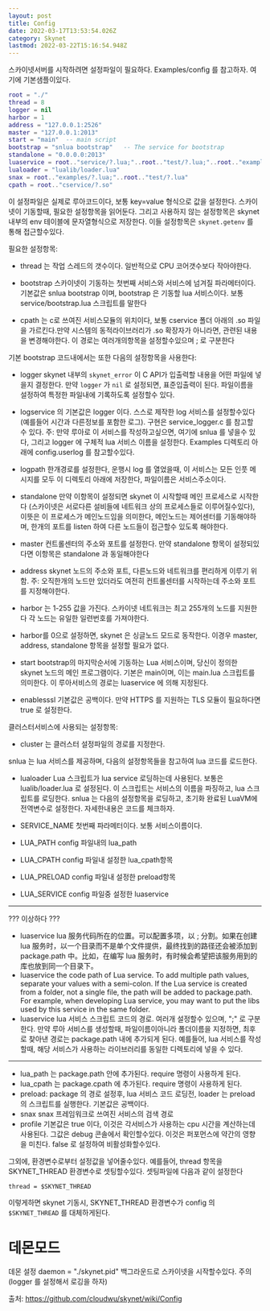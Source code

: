 ```yaml
---
layout: post
title: Config
date: 2022-03-17T13:53:54.026Z
category: Skynet
lastmod: 2022-03-22T15:16:54.948Z
---
```


스카이넷서버를 시작하려면 설정파일이 필요하다. Examples/config 를 참고하자. 여기에 기본샘플이있다.

```lua
root = "./"
thread = 8
logger = nil
harbor = 1
address = "127.0.0.1:2526"
master = "127.0.0.1:2013"
start = "main"	-- main script
bootstrap = "snlua bootstrap"	-- The service for bootstrap
standalone = "0.0.0.0:2013"
luaservice = root.."service/?.lua;"..root.."test/?.lua;"..root.."examples/?.lua"
lualoader = "lualib/loader.lua"
snax = root.."examples/?.lua;"..root.."test/?.lua"
cpath = root.."cservice/?.so"
```

이 설정파일은 실제로 루아코드이다, 보통 key=value 형식으로 값을 설정한다. 스카이넷이 기동할때, 필요한 설정항목을 읽어둔다. 그리고 사용하지 않는 설정항목은 skynet 내부의 env 테이블에 문자열형식으로 저장한다. 이들 설정항목은 `skynet.getenv` 를 통해 접근할수있다.

필요한 설정항목:

* thread 는 작업 스레드의 갯수이다. 일반적으로 CPU 코어갯수보다 작아야한다.

* bootstrap 스카이넷이 기동하는 첫번째 서비스와 서비스에 넘겨질 파라메터이다. 기본값은 snlua bootstrap 이며, bootstrap 은 기동할 lua 서비스이다. 보통 service/bootstrap.lua 스크립트를 말한다

* cpath 는 c로 쓰여진 서비스모듈의 위치이다, 보통 cservice 폴더 아래의 .so 파일을 가르킨다.만약 시스템의 동적라이브러리가 .so 확장자가 아니라면, 관련된 내용을 변경해야한다. 이 경로는 여러개의항목을 설정할수있으며 ; 로 구분한다

기본 bootstrap 코드내에서는 또한 다음의 설정항목을 사용한다:

* logger skynet 내부의 `skynet_error` 이 C API가 입출력할 내용을 어떤 파일에 넣을지 결정한다. 만약 `logger` 가 `nil` 로 설정되면, 표준입출력이 된다. 파일이름을 설정하여 특정한 파일내에 기록하도록 설정할수 있다.

* logservice 의 기본값은 logger 이다. 스스로 제작한 log 서비스를 설정할수있다(예를들어 시간과 다른정보를 포함한 로그). 구현은 service_logger.c 를 참고할 수 있다. 주: 만약 루아로 이 서비스를 작성하고싶으면, 여기에 snlua 를 넣을수 있다, 그리고 logger 에 구체적 lua 서비스 이름을 설정한다. Examples 디렉토리 아래에 config.userlog 를 참고할수있다.

* logpath 한개경로를 설정한다, 운행시 log 를 열었을때, 이 서비스는 모든 인풋 메시지를 모두 이 디렉토리 아래에 저장한다, 파일이름은 서비스주소이다.

* standalone 만약 이항목이 설정되면 skynet 이 시작할때 메인 프로세스로 시작한다 (스카이넷은 서로다른 설비들에 네트워크 상의 프로세스들로 이루어질수있다), 이뜻은 이 프로세스가 메인노드임을 의미한다, 메인노드는 제어센터를 기동해야하며, 한개의 포트를 listen 하여 다른 노드들이 접근할수 있도록 해야한다.

* master 컨트롤센터의 주소와 포트를 설정한다. 만약 standalone 항목이 설정되있다면 이항목은 standalone 과 동일해야한다

* address skynet 노드의 주소와 포트,  다른노드와 네트워크를 편리하게 이루기 위함. 주: 오직한개의 노드만 있더라도 여전히 컨트롤센터를 시작하는데 주소와 포트를 지정해야한다.

* harbor 는 1-255 값을 가진다.  스카이넷 네트워크는 최고 255개의 노드를 지원한다 각 노드는 유일한 일련번호를 가져야한다.

* harbor를 0으로 설정하면, skynet 은 싱글노드 모드로 동작한다. 이경우 master, address, standalone 항목을 설정할 필요가 없다.

* start bootstrap의 마지막순서에 기동하는 Lua 서비스이며, 당신이 정의한 skynet 노드의 메인 프로그램이다. 기본은 main이며, 이는 main.lua 스크립트를 의미한다. 이 루아서비스의 경로는 luaservice 에 의해 지정된다.

* enablesssl 기본값은 공백이다. 만약 HTTPS 를 지원하는 TLS 모듈이 필요하다면 true 로 설정한다.

클러스터서비스에 사용되는 설정항목:

* cluster 는 클러스터 설정파일의 경로를 지정한다.

snlua 는 lua 서비스를 제공하며, 다음의 설정항목들을 참고하여 lua 코드를 로드한다.

* lualoader Lua 스크립트가 lua service 로딩하는데 사용된다. 보통은 lualib/loader.lua 로 설정된다. 이 스크립트는 서비스의 이름을 파징하고, lua 스크립트를 로딩한다. snlua 는 다음의 설정항목을 로딩하고,  초기화 완료된 LuaVM에 전역변수로 설정한다. 자세한내용은 코드를 체크하자.

* SERVICE_NAME 첫번째 파라메터이다. 보통 서비스이름이다.
* LUA_PATH config 파일내의 lua_path 
* LUA_CPATH config 파일내 설정한 lua_cpath항목
* LUA_PRELOAD config 파일내 설정한 preload항목
* LUA_SERVICE config 파일중 설정한 luaservice

---
??? 이상하다 ???
* luaservice lua 服务代码所在的位置。可以配置多项，以 ; 分割。如果在创建 lua 服务时，以一个目录而不是单个文件提供，最终找到的路径还会被添加到 package.path 中。比如，在编写 lua 服务时，有时候会希望把该服务用到的库也放到同一个目录下。
* luaservice the code path of Lua service. To add multiple path values, separate your values with a semi-colon. If the Lua service is created from a folder, not a single file, the path will be added to package.path. For example, when developing Lua service, you may want to put the libs used by this service in the same folder.
* luaservice lua 서비스 스크립트 코드의 경로. 여러개 설정할수 있으며, ";" 로 구분한다. 만약 루아 서비스를 생성할때, 파일이름이아니라 폴더이름을 지정하면, 최후로 찾아낸 경로는 package.path 내에 추가되게 된다. 예를들어, lua 서비스를 작성할때, 해당 서비스가 사용하는 라이브러리를 동일한 디렉토리에 넣을 수 있다.
---


* lua_path 는 package.path 안에 추가된다. require 명령이 사용하게 된다.
* lua_cpath 는 package.cpath 에 추가된다. require 명령이 사용하게 된다.
* preload: package 의 경로 설정후, lua 서비스 코드 로딩전, loader 는 preload 의 스크립트를 실행한다. 기본값은 공백이다.
* snax snax 프레임워크로 쓰여진 서비스의 검색 경로
* profile 기본값은 true 이다, 이것은 각서비스가 사용하는 cpu 시간을 계산하는데 사용된다. 그값은 debug 콘솔에서 확인할수있다. 이것은 퍼포먼스에 약간의 영향을 미친다. false 로 설정하여 비활성화할수있다.


그외에,  환경변수로부터 설정값을 넣어줄수있다. 예를들어, thread 항목을 SKYNET_THREAD 환경변수로 셋팅할수있다. 셋팅파일에 다음과 같이 설정한다
```
thread = $SKYNET_THREAD
```

이렇게하면 skynet 기동시, SKYNET_THREAD 환경변수가 config 의 `$SKYNET_THREAD` 를 대체하게된다.

# 데몬모드

데몬 설정 daemon = "./skynet.pid"  백그라운드로 스카이넷을 시작할수있다. 주의(logger 를 설정해서 로깅을 하자)


출처: <https://github.com/cloudwu/skynet/wiki/Config> 

